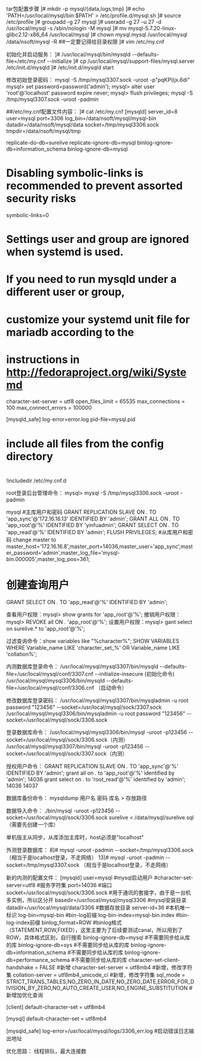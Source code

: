 tar包配置步骤
]# mkdir  -p  mysql/{data,logs,tmp}
]# echo  'PATH=/usr/local/mysql/bin:$PATH'  >  /etc/profile.d/mysql.sh
]# source  /etc/profile
]# groupadd  -g 27 mysql
]# useradd  -g 27 -u 27 -d /usr/local/mysql  -s  /sbin/nologin  -M mysql
]# mv  mysql-5.7.20-linux-glibc2.12-x86_64  /usr/local/mysql
]# chown  mysql.mysql  /usr/local/mysql  /data/nsoft/mysql  -R    ##一定要记得给目录权限
]# vim  /etc/my.cnf

初始化并启动服务：
]# /usr/local/mysql/bin/mysqld --defaults-file=/etc/my.cnf --initialize
]# cp  /usr/local/mysql/support-files/mysql.server   /etc/init.d/mysqld
]# /etc/init.d/mysqld   start

修改初始登录密码：
mysql  -S  /tmp/mysql3307.sock  -uroot  -p"pqKPi)jx.6di"
mysql> set  password=password('admin');
mysql> alter  user  'root'@'localhost' password  expire  never;
mysql> flush  privileges;
mysql  -S  /tmp/mysql3307.sock  -uroot  -padmin



##/etc/my.cnf配置文件内容：
]# cat  /etc/my.cnf
[mysqld]
server_id=8
user=mysql
port=3306
log_bin=/data/nsoft/mysql/mysql-bin
datadir=/data/nsoft/mysql/data
socket=/tmp/mysql3306.sock
tmpdir=/data/nsoft/mysql/tmp

replicate-do-db=surelive
replicate-ignore-db=mysql
binlog-ignore-db=information_schema
binlog-ignore-db=mysql

# Disabling symbolic-links is recommended to prevent assorted security risks
symbolic-links=0
# Settings user and group are ignored when systemd is used.
# If you need to run mysqld under a different user or group,
# customize your systemd unit file for mariadb according to the
# instructions in http://fedoraproject.org/wiki/Systemd

character-set-server = utf8 
open_files_limit = 65535
max_connections = 100
max_connect_errors = 100000

[mysqld_safe]
log-error=error.log
pid-file=mysql.pid

#
# include all files from the config directory
#
!includedir /etc/my.cnf.d





root登录后台管理命令：
mysql> mysql  -S  /tmp/mysql3306.sock -uroot  -padmin


mysql
#主库用户和密码
GRANT REPLICATION SLAVE ON *.* TO 'app_sync'@'172.16.16.13' IDENTIFIED BY 'admin';
GRANT ALL ON *.* TO 'app_root'@'%' IDENTIFIED BY 'yinfuadmin';
GRANT SELECT ON *.* TO 'app_read'@'%' IDENTIFIED BY 'admin';
FLUSH PRIVILEGES;
#从库用户和密码
change master to master_host='172.16.16.8',master_port=14036,master_user='app_sync',master_password='admin',master_log_file='mysql-bin.000005',master_log_pos=361;
# 创建查询用户
GRANT SELECT ON *.* TO 'app_read'@'%' IDENTIFIED BY 'admin';

查看用户权限：mysql> show  grants  for  'app_root'@'%';
撤销用户权限：mysql> REVOKE all ON *.* 'app_root'@'%';
设置用户权限：mysql> gant select on  surelive.*  to  'app_root'@'%';

过滤查询命令：show variables like "%character%";
SHOW VARIABLES WHERE Variable_name LIKE 'character\_set\_%' OR Variable_name LIKE 'collation%';


内测数据库登录命令：
/usr/local/mysql/mysql3307/bin/mysqld --defaults-file=/usr/local/mysql/conf/3307.cnf --initialize-insecure (初始化命令)
/usr/local/mysql/mysql3306/bin/mysqld --defaults-file=/usr/local/mysql/conf/3306.cnf （启动命令）


修改数据库登录密码：
/usr/local/mysql/mysql3307/bin/mysqladmin -u root password "123456" --socket=/usr/local/mysql/sock/3307.sock
/usr/local/mysql/mysql3306/bin/mysqladmin -u root password "123456" --socket=/usr/local/mysql/sock/3306.sock

登录数据库命令：
/usr/local/mysql/mysql3306/bin/mysql -uroot -p123456 --socket=/usr/local/mysql/sock/3306.sock（内测）
/usr/local/mysql/mysql3307/bin/mysql -uroot -p123456 --socket=/usr/local/mysql/sock/3307.sock（内测）

授权用户命令：
GRANT REPLICATION SLAVE ON *.* TO 'app_sync'@'%' IDENTIFIED BY 'admin';
grant  all  on *.* to  'app_root'@'%' identified  by  'admin';       14036
grant  select  on  *.*  to  'root_read'@'%'  identified  by  'admin';   14036   14037


数据库备份命令：
mysqldump  用户名  密码   库名  >    存放路径

数据导入命令：
./bin/mysql  -uroot   -p123456   --socket=/usr/local/mysql/sock/3306.sock  surelive  <  /data/mysql/surelive.sql （需要先创建一个库）


单机版主从同步，从库添加主库时，host必须是"localhost"



外测登录数据库：
8]# mysql -uroot -padmin --socket=/tmp/mysql3306.sock   （相当于是localhost登录，不走网络）
13]# mysql -uroot -padmin --socket=/tmp/mysql3307.sock  （相当于是localhost登录，不走网络）






新的内测的配置文件：
[mysqld]
user=mysql #mysql启动用户
#character-set-server=utf8 #服务字符集
port=14036 #端口
socket=/usr/local/mysql/sock/3306.sock #用于通讯的套接字，由于是一台机多实例，所以区分开
basedir=/usr/local/mysql/mysql3306 #mysql安装目录
datadir=/usr/local/mysql/data/3306 #数据存放目录
server-id=36 #本机唯一标识
log-bin=mysql-bin  #bin-log前缀
log-bin-index=mysql-bin.index #bin-log-index前缀
binlog_format=ROW  #binlog格式 （STATEMENT,ROW,FIXED），这里主要为了后续要测试canal，所以用到了ROW，具体格式区别，自行搜索
binlog-ignore-db=mysql  #不需要同步给从库的库
binlog-ignore-db=sys  #不需要同步给从库的库
binlog-ignore-db=information_schema  #不需要同步给从库的库
binlog-ignore-db=performance_schema  #不需要同步给从库的库
character-set-client-handshake = FALSE  #新增
character-set-server = utf8mb4          #新增，修改字符集
collation-server = utf8mb4_unicode_ci   #新增，修改字符集
sql_mode = STRICT_TRANS_TABLES,NO_ZERO_IN_DATE,NO_ZERO_DATE,ERROR_FOR_DIVISION_BY_ZERO,NO_AUTO_CREATE_USER,NO_ENGINE_SUBSTITUTION  #新增加优化查询


[client]
default-character-set = utf8mb4

[mysql]
default-character-set = utf8mb4

[mysqld_safe]
log-error=/usr/local/mysql/logs/3306_err.log #启动错误日志输出地址



优化思路：
线程排队，最大连接数